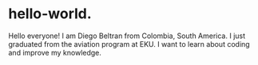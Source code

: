 # hello-world.
Hello everyone! I am Diego Beltran from Colombia, South America. I just graduated from the aviation program at EKU. I want to learn about coding and improve my knowledge.
